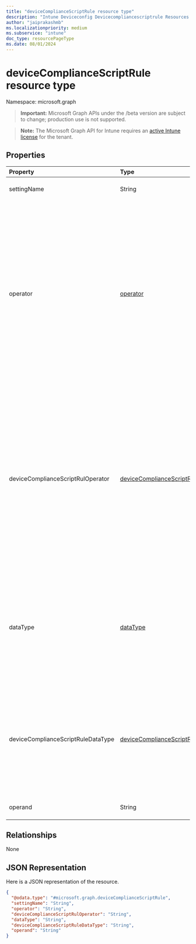 ```yaml
---
title: "deviceComplianceScriptRule resource type"
description: "Intune Deviceconfig Devicecompliancescriptrule Resources ."
author: "jaiprakashmb"
ms.localizationpriority: medium
ms.subservice: "intune"
doc_type: resourcePageType
ms.date: 08/01/2024
---
```


# deviceComplianceScriptRule resource type

Namespace: microsoft.graph

> **Important:** Microsoft Graph APIs under the /beta version are subject to change; production use is not supported.

> **Note:** The Microsoft Graph API for Intune requires an [active Intune license](https://go.microsoft.com/fwlink/?linkid=839381) for the tenant.



## Properties
|Property|Type|Description|
|:---|:---|:---|
|settingName|String|Setting name specified in the rule.|
|operator|[operator](../resources/intune-deviceconfig-operator.md)|Operator specified in the rule. Possible values are: `none`, `and`, `or`, `isEquals`, `notEquals`, `greaterThan`, `lessThan`, `between`, `notBetween`, `greaterEquals`, `lessEquals`, `dayTimeBetween`, `beginsWith`, `notBeginsWith`, `endsWith`, `notEndsWith`, `contains`, `notContains`, `allOf`, `oneOf`, `noneOf`, `setEquals`, `orderedSetEquals`, `subsetOf`, `excludesAll`.|
|deviceComplianceScriptRulOperator|[deviceComplianceScriptRulOperator](../resources/intune-deviceconfig-devicecompliancescriptruloperator.md)|Operator specified in the rule. Possible values are: `none`, `and`, `or`, `isEquals`, `notEquals`, `greaterThan`, `lessThan`, `between`, `notBetween`, `greaterEquals`, `lessEquals`, `dayTimeBetween`, `beginsWith`, `notBeginsWith`, `endsWith`, `notEndsWith`, `contains`, `notContains`, `allOf`, `oneOf`, `noneOf`, `setEquals`, `orderedSetEquals`, `subsetOf`, `excludesAll`.|
|dataType|[dataType](../resources/intune-deviceconfig-datatype.md)|Data type specified in the rule. Possible values are: `none`, `boolean`, `int64`, `double`, `string`, `dateTime`, `version`, `base64`, `xml`, `booleanArray`, `int64Array`, `doubleArray`, `stringArray`, `dateTimeArray`, `versionArray`.|
|deviceComplianceScriptRuleDataType|[deviceComplianceScriptRuleDataType](../resources/intune-deviceconfig-devicecompliancescriptruledatatype.md)|Data type specified in the rule. Possible values are: `none`, `boolean`, `int64`, `double`, `string`, `dateTime`, `version`, `base64`, `xml`, `booleanArray`, `int64Array`, `doubleArray`, `stringArray`, `dateTimeArray`, `versionArray`.|
|operand|String|Operand specified in the rule.|

## Relationships
None

## JSON Representation
Here is a JSON representation of the resource.
<!-- {
  "blockType": "resource",
  "@odata.type": "microsoft.graph.deviceComplianceScriptRule"
}
-->
``` json
{
  "@odata.type": "#microsoft.graph.deviceComplianceScriptRule",
  "settingName": "String",
  "operator": "String",
  "deviceComplianceScriptRulOperator": "String",
  "dataType": "String",
  "deviceComplianceScriptRuleDataType": "String",
  "operand": "String"
}
```
